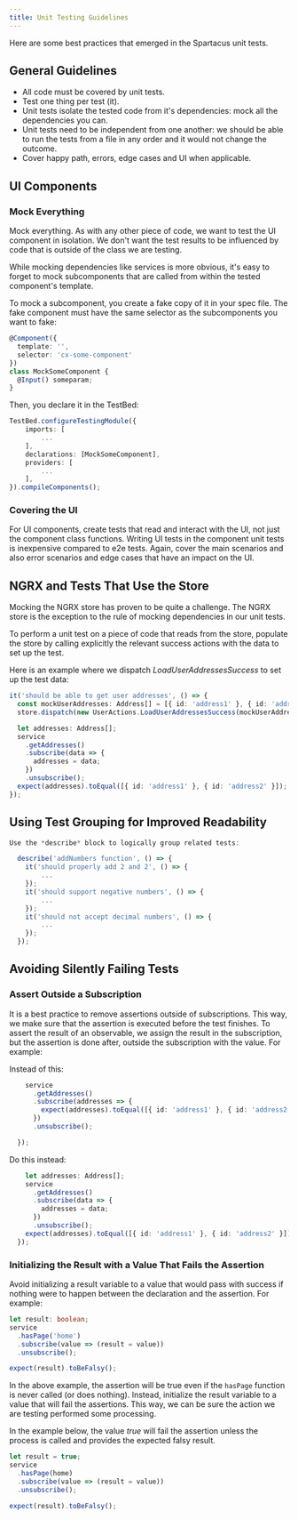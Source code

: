 ```yaml
---
title: Unit Testing Guidelines
---
```


Here are some best practices that emerged in the Spartacus unit tests.

## General Guidelines

- All code must be covered by unit tests.
- Test one thing per test (it).
- Unit tests isolate the tested code from it's dependencies: mock all the dependencies you can.
- Unit tests need to be independent from one another: we should be able to run the tests from a file in any order and it would not change the outcome.
- Cover happy path, errors, edge cases and UI when applicable.

## UI Components

### Mock Everything

Mock everything. As with any other piece of code, we want to test the UI component in isolation. We don't want the test results to be influenced by code that is outside of the class we are testing.

While mocking dependencies like services is more obvious, it's easy to forget to mock subcomponents that are called from within the tested component's template.

To mock a subcomponent, you create a fake copy of it in your spec file. The fake component must have the same selector as the subcomponents you want to fake:

```typescript
@Component({
  template: '',
  selector: 'cx-some-component'
})
class MockSomeComponent {
  @Input() someparam;
}
```

Then, you declare it in the TestBed:

```typescript
TestBed.configureTestingModule({
    imports: [
        ...
    ],
    declarations: [MockSomeComponent],
    providers: [
        ...
    ],
}).compileComponents();
```

### Covering the UI

For UI components, create tests that read and interact with the UI, not just the component class functions. Writing UI tests in the component unit tests is inexpensive compared to e2e tests. Again, cover the main scenarios and also error scenarios and edge cases that have an impact on the UI.

## NGRX and Tests That Use the Store

Mocking the NGRX store has proven to be quite a challenge. The NGRX store is the exception to the rule of mocking dependencies in our unit tests.

To perform a unit test on a piece of code that reads from the store, populate the store by calling explicitly the relevant success actions with the data to set up the test.

Here is an example where we dispatch _LoadUserAddressesSuccess_ to set up the test data:

```typescript
it('should be able to get user addresses', () => {
  const mockUserAddresses: Address[] = [{ id: 'address1' }, { id: 'address2' }];
  store.dispatch(new UserActions.LoadUserAddressesSuccess(mockUserAddresses));

  let addresses: Address[];
  service
    .getAddresses()
    .subscribe(data => {
      addresses = data;
    })
    .unsubscribe();
  expect(addresses).toEqual([{ id: 'address1' }, { id: 'address2' }]);
});
```

## Using Test Grouping for Improved Readability

```typescript
Use the *describe* block to logically group related tests:

  describe('addNumbers function', () => {
    it('should properly add 2 and 2', () => {
        ...
    });
    it('should support negative numbers', () => {
        ...
    });
    it('should not accept decimal numbers', () => {
        ...
    });
  });
```

## Avoiding Silently Failing Tests

### Assert Outside a Subscription

It is a best practice to remove assertions outside of subscriptions. This way, we make sure that the assertion is executed before the test finishes. To assert the result of an observable, we assign the result in the subscription, but the assertion is done after, outside the subscription with the value. For example:

Instead of this:

```typescript
    service
      .getAddresses()
      .subscribe(addresses => {
        expect(addresses).toEqual([{ id: 'address1' }, { id: 'address2' }]);
      })
      .unsubscribe();

  });
```

Do this instead:

```typescript
    let addresses: Address[];
    service
      .getAddresses()
      .subscribe(data => {
        addresses = data;
      })
      .unsubscribe();
    expect(addresses).toEqual([{ id: 'address1' }, { id: 'address2' }]);
  });
```

### Initializing the Result with a Value That Fails the Assertion

Avoid initializing a result variable to a value that would pass with success if nothing were to happen between the declaration and the assertion. For example:

```typescript
let result: boolean;
service
  .hasPage('home')
  .subscribe(value => (result = value))
  .unsubscribe();

expect(result).toBeFalsy();
```

In the above example, the assertion will be true even if the `hasPage` function is never called (or does nothing). Instead, initialize the result variable to a value that will fail the assertions. This way, we can be sure the action we are testing performed some processing.

In the example below, the value _true_ will fail the assertion unless the process is called and provides the expected falsy result.

```typescript
let result = true;
service
  .hasPage(home)
  .subscribe(value => (result = value))
  .unsubscribe();

expect(result).toBeFalsy();
```
